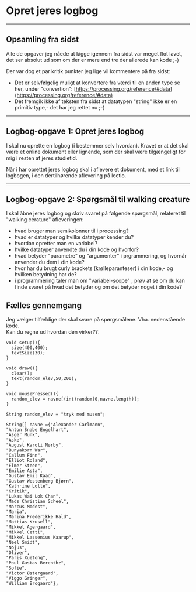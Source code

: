 # Opret jeres logbog

----

## Opsamling fra sidst

Alle de opgaver jeg nåede at kigge igennem fra sidst var meget flot lavet, det ser absolut ud som om der er mere end tre der allerede kan kode ;-)

Der var dog et par kritik punkter jeg lige vil kommentere på fra sidst:
- Det er selvfølgelig muligt at konvertere fra værdi til en anden type se her, under "convertion": [https://processing.org/reference/#data](https://processing.org/reference/#data)
- Det fremgik ikke af teksten fra sidst at datatypen "string" ikke er en primitiv type,- det har jeg rettet nu ;-)

----

## Logbog-opgave 1: Opret jeres logbog

I skal nu oprette en logbog (i bestemmer selv hvordan). 
Kravet er at det skal være et online dokument eller lignende, som der skal være tilgængeligt for mig i resten af jeres studietid.   

Når i har oprettet jeres logbog skal i aflevere et dokument, med et link til logbogen, i den dertilhørende aflevering på lectio.

---

## Logbog-opgave 2: Spørgsmål til walking creature

I skal åbne jeres logbog og skriv svaret på følgende spørgsmål, relateret til "walking cerature" afleveringen:

- hvad bruger man semikolonner til i processing?
- hvad er datatyper og hvilke datatyper kender du?
- hvordan opretter man en variabel?
- hvilke datatyper anvendte du i din kode og hvorfor?
- hvad betyder "parametre" og "argumenter" i prgrammering, og hvornår anvender du dem i din kode?
- hvor har du brugt curly brackets (krølleparanteser) i din kode,- og hvilken betydning har de?
- i programmering taler man om "variabel-scope" , prøv at se om du kan finde svaret på hvad det betyder og om det betyder noget i din kode?

## Fælles gennemgang
Jeg vælger tilfældige der skal svare på spørgsmålene. Vha. nedenstående kode.  
Kan du regne ud hvordan den virker??:

```
void setup(){
  size(400,400);
  textSize(30);
}

void draw(){
  clear();
  text(random_elev,50,200);
}

void mousePressed(){
  random_elev = navne[(int)random(0,navne.length)]; 
}

String random_elev = "tryk med musen";

String[] navne ={"Alexander Carlmann",
"Anton Snabe Engelhart",
"Asger Munk",
"Aske",
"August Karoli Nørby",
"Bunyakorn War",
"Callum Finn",
"Elliot Roland",
"Elmer Steen",
"Emilie Asta",
"Gustav Emil Kaad",
"Gustav Westenberg Bjørn",
"Kathrine Lolle",
"Kritik",
"Lukas Wai Lok Chan",
"Mads Christian Scheel",
"Marcus Modest",
"Maria",
"Marina Frederikke Hald",
"Mattias Krusell",
"Mikkel Agergaard",
"Mikkel Cetti",
"Mikkel Lassenius Kaarup",
"Neel Smidt",
"Nojus",
"Oliver",
"Paris Xuetong",
"Poul Gustav Berenthz",
"Sofie",
"Victor Østergaard",
"Viggo Gringer",
"William Brogaard"};
```